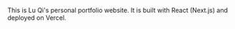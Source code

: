 This is Lu Qi's personal portfolio website. It is built with React (Next.js) and deployed on Vercel.
